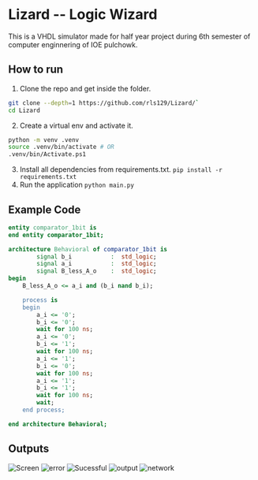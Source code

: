 # Lizard -- Logic Wizard
This is a VHDL simulator made for half year project during 6th semester of computer enginnering of IOE pulchowk.

## How to run
1. Clone the repo and get inside the folder.
  ```sh
  git clone --depth=1 https://github.com/rls129/Lizard/`
  cd Lizard
  ```
2. Create a virtual env and activate it.
  ```sh
  python -m venv .venv
  source .venv/bin/activate # OR
  .venv/bin/Activate.ps1
  ```
3. Install all dependencies from requirements.txt.
  `pip install -r requirements.txt`
4. Run the application
  `python main.py`

## Example Code
```vhdl
entity comparator_1bit is
end entity comparator_1bit;

architecture Behavioral of comparator_1bit is
        signal b_i           :  std_logic;
        signal a_i           :  std_logic;
        signal B_less_A_o    :  std_logic;
begin
    B_less_A_o <= a_i and (b_i nand b_i);

    process is 
    begin
        a_i <= '0';
        b_i <= '0';
        wait for 100 ns;
        a_i <= '0';
        b_i <= '1';
        wait for 100 ns;
        a_i <= '1';
        b_i <= '0';
        wait for 100 ns;
        a_i <= '1';
        b_i <= '1';
        wait for 100 ns;
        wait;
    end process;

end architecture Behavioral;

```

## Outputs

![Screen](https://github.com/rls129/Lizard/assets/88744688/03528f7d-0c03-495c-986d-7408179b75de)
![error](https://github.com/rls129/Lizard/assets/88744688/9529ef4e-53bd-4439-8961-aa27fcf61da7)
![Sucessful](https://github.com/rls129/Lizard/assets/88744688/847c68a1-f6c5-484c-8c99-7d43a0430228)
![output](https://github.com/rls129/Lizard/assets/88744688/cf501b04-e96f-4bc8-886e-b07c9feae9e0)
![network](https://github.com/rls129/Lizard/assets/88744688/1cf97c6f-b40f-4142-b13d-60351da54939)
